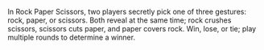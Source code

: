 In Rock Paper Scissors, two players secretly pick one of three gestures: rock, paper, or scissors. Both reveal at the same time; rock crushes scissors, scissors cuts paper, and paper covers rock. Win, lose, or tie; play multiple rounds to determine a winner.